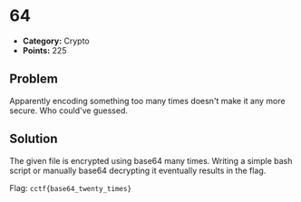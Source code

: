 # 64
* **Category:** Crypto
* **Points:** 225
## Problem
Apparently encoding something too many times doesn't make it any more secure. Who could've guessed.

## Solution
The given file is encrypted using base64 many times. Writing a simple bash script or manually base64 decrypting it eventually results in the flag.

Flag: `cctf{base64_twenty_times}`
